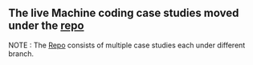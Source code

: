 ## The live Machine coding case studies moved under the [repo]()

NOTE : The [Repo]() consists of multiple case studies each under different branch. 

